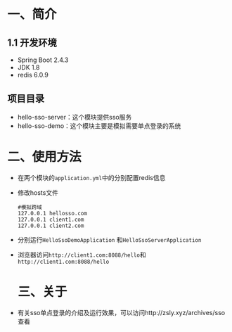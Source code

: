 # 一、简介

## 1.1 开发环境

- Spring Boot 2.4.3
- JDK 1.8
- redis 6.0.9

## 项目目录

 - hello-sso-server：这个模块提供sso服务
 - hello-sso-demo：这个模块主要是模拟需要单点登录的系统

# 二、使用方法

- 在两个模块的`application.yml`中的分别配置redis信息

- 修改hosts文件

  ```shell
  #模拟跨域
  127.0.0.1 hellosso.com
  127.0.0.1 client1.com
  127.0.0.1 client2.com
  ```

- 分别运行`HelloSsoDemoApplication` 和`HelloSsoServerApplication`

- 浏览器访问`http://client1.com:8088/hello`和`http://client1.com:8088/hello`

  # 三、关于

- 有关sso单点登录的介绍及运行效果，可以访问http://zsly.xyz/archives/sso 查看

